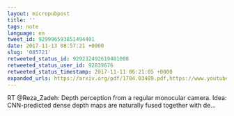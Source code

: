 ```yaml
---
layout: micropubpost
title: ''
tags: note
language: en
tweet_id: 929996593851494401
date: 2017-11-13 08:57:21 +0000
slug: '085721'
retweeted_status_id: 929232492619481088
retweeted_status_user_id: 92839676
retweeted_status_timestamp: 2017-11-11 06:21:05 +0000
expanded_urls: https://arxiv.org/pdf/1704.03489.pdf,https://www.youtube.com/watch?v=on_sG_X79oQ,https://twitter.com/Reza_Zadeh/status/929232492619481089/photo/1
---
```

RT @Reza_Zadeh: Depth perception from a regular monocular camera.
Idea: CNN-predicted dense depth maps are naturally fused together with de…
